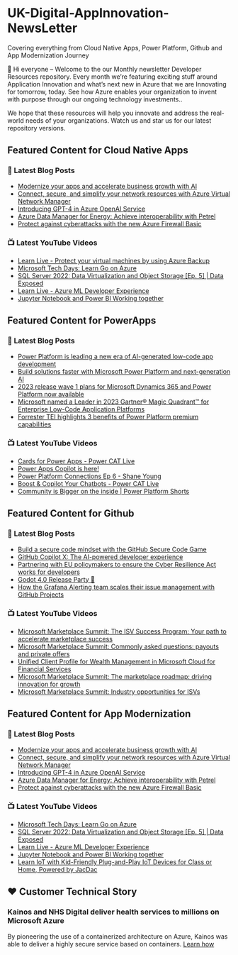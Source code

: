 # UK-Digital-AppInnovation-NewsLetter

Covering everything from Cloud Native Apps, Power Platform, Github and App Modernization Journey

👋 Hi everyone – Welcome to the our Monthly newsletter Developer Resources repository. Every month we’re featuring exciting stuff around Application Innovation and what’s next new in Azure that we are Innovating for tomorrow, today. See how Azure enables your organization to invent with purpose through our ongoing technology investments..


We hope that these resources will help you innovate and address the real-world needs of your organizations. Watch us and star us for our latest repository versions.

## Featured Content for Cloud Native Apps


### 📝 Latest Blog Posts

    
<!-- BLOGCNA:START -->
- [Modernize your apps and accelerate business growth with AI](https://azure.microsoft.com/blog/modernize-your-apps-and-accelerate-business-growth-with-ai/)
- [Connect, secure, and simplify your network resources with Azure Virtual Network Manager](https://azure.microsoft.com/blog/connect-secure-and-simplify-your-network-resources-with-azure-virtual-network-manager/)
- [Introducing GPT-4 in Azure OpenAI Service](https://azure.microsoft.com/blog/introducing-gpt4-in-azure-openai-service/)
- [Azure Data Manager for Energy: Achieve interoperability with Petrel](https://azure.microsoft.com/blog/azure-data-manager-for-energy-achieve-interoperability-with-petrel/)
- [Protect against cyberattacks with the new Azure Firewall Basic](https://azure.microsoft.com/blog/protect-against-cyberattacks-with-the-new-azure-firewall-basic/)
<!-- BLOGCNA:END -->

### 📺 Latest YouTube Videos

 
<!-- YOUTUBECNA:START -->
- [Learn Live - Protect your virtual machines by using Azure Backup](https://www.youtube.com/watch?v=eTckKCAUMfk)
- [​​Microsoft Tech Days: Learn Go on Azure​](https://www.youtube.com/watch?v=2HK_0z5Er5Q)
- [SQL Server 2022: Data Virtualization and Object Storage [Ep. 5] | Data Exposed](https://www.youtube.com/watch?v=V5PpQlqom-Q)
- [Learn Live - Azure ML Developer Experience](https://www.youtube.com/watch?v=q5PToncgid0)
- [Jupyter Notebook and Power BI Working together](https://www.youtube.com/watch?v=vc8P1-4dk8Q)
<!-- YOUTUBECNA:END -->

##  Featured Content for PowerApps
### 📝 Latest Blog Posts
<!-- BLOGPOWER:START -->
- [Power Platform is leading a new era of AI-generated low-code app development](https://cloudblogs.microsoft.com/powerplatform/2023/03/16/power-platform-is-leading-a-new-era-of-ai-generated-low-code-app-development/)
- [Build solutions faster with Microsoft Power Platform and next-generation AI](https://cloudblogs.microsoft.com/powerplatform/2023/03/06/build-solutions-faster-with-microsoft-power-platform-and-next-generation-ai/)
- [2023 release wave 1 plans for Microsoft Dynamics 365 and Power Platform now available](https://cloudblogs.microsoft.com/dynamics365/bdm/2023/01/25/2023-release-wave-1-plans-for-microsoft-dynamics-365-and-power-platform-now-available/)
- [Microsoft named a Leader in 2023 Gartner® Magic Quadrant™ for Enterprise Low-Code Application Platforms](https://powerapps.microsoft.com/en-us/blog/microsoft-named-a-leader-in-2023-gartner-magic-quadrant-for-enterprise-low-code-application-platforms/)
- [Forrester TEI highlights 3 benefits of Power Platform premium capabilities](https://cloudblogs.microsoft.com/powerplatform/2022/11/28/forrester-tei-highlights-3-benefits-of-power-platform-premium-capabilities/)
<!-- BLOGPOWER:END -->
 ### 📺 Latest YouTube Videos
    
<!-- YOUTUBEPOWER:START -->
- [Cards for Power Apps - Power CAT Live](https://www.youtube.com/watch?v=DwZAm-SA5Ew)
- [Power Apps Copilot is here!](https://www.youtube.com/watch?v=5y9kk2IHM24)
- [Power Platform Connections Ep 6 - Shane Young](https://www.youtube.com/watch?v=v6mifi35_SQ)
- [Boost &amp; Copilot Your Chatbots - Power CAT Live](https://www.youtube.com/watch?v=wqOmMzd5HLk)
- [Community is Bigger on the inside | Power Platform Shorts](https://www.youtube.com/watch?v=DjX0opkOq18)
<!-- YOUTUBEPOWER:END -->

##  Featured Content for Github
### 📝 Latest Blog Posts
<!-- BLOGGITHUB:START -->
- [Build a secure code mindset with the GitHub Secure Code Game](https://github.blog/2023-03-23-build-a-secure-code-mindset-with-the-github-secure-code-game/)
- [GitHub Copilot X: The AI-powered developer experience](https://github.blog/2023-03-22-github-copilot-x-the-ai-powered-developer-experience/)
- [Partnering with EU policymakers to ensure the Cyber Resilience Act works for developers](https://github.blog/2023-03-17-partnering-with-eu-policymakers-to-ensure-the-cyber-resilience-act-works-for-developers/)
- [Godot 4.0 Release Party 🎉](https://github.blog/2023-03-16-godot-4-0-release-party/)
- [How the Grafana Alerting team scales their issue management with GitHub Projects](https://github.blog/2023-03-15-how-the-grafana-alerting-team-scales-their-issue-management-with-github-projects/)
<!-- BLOGGITHUB:END -->
### 📺 Latest YouTube Videos
<!-- YOUTUBEGITHUB:START -->
- [Microsoft Marketplace Summit: The ISV Success Program: Your path to accelerate marketplace success](https://www.youtube.com/watch?v=AwBRvh-dk48)
- [Microsoft Marketplace Summit: Commonly asked questions: payouts and private offers](https://www.youtube.com/watch?v=9dhD25L3HHY)
- [Unified Client Profile for Wealth Management in Microsoft Cloud for Financial Services](https://www.youtube.com/watch?v=Z27qnDLyH2E)
- [Microsoft Marketplace Summit: The marketplace roadmap: driving innovation for growth](https://www.youtube.com/watch?v=U_KioLonPTw)
- [Microsoft Marketplace Summit: Industry opportunities for ISVs](https://www.youtube.com/watch?v=DAFrbmQE6m4)
<!-- YOUTUBEGITHUB:END -->
##  Featured Content for App Modernization
### 📝 Latest Blog Posts
<!-- BLOGAPPMOD:START -->
- [Modernize your apps and accelerate business growth with AI](https://azure.microsoft.com/blog/modernize-your-apps-and-accelerate-business-growth-with-ai/)
- [Connect, secure, and simplify your network resources with Azure Virtual Network Manager](https://azure.microsoft.com/blog/connect-secure-and-simplify-your-network-resources-with-azure-virtual-network-manager/)
- [Introducing GPT-4 in Azure OpenAI Service](https://azure.microsoft.com/blog/introducing-gpt4-in-azure-openai-service/)
- [Azure Data Manager for Energy: Achieve interoperability with Petrel](https://azure.microsoft.com/blog/azure-data-manager-for-energy-achieve-interoperability-with-petrel/)
- [Protect against cyberattacks with the new Azure Firewall Basic](https://azure.microsoft.com/blog/protect-against-cyberattacks-with-the-new-azure-firewall-basic/)
<!-- BLOGAPPMOD:END -->
### 📺 Latest YouTube Videos
<!-- YOUTUBEAPPMOD:START -->
- [​​Microsoft Tech Days: Learn Go on Azure​](https://www.youtube.com/watch?v=2HK_0z5Er5Q)
- [SQL Server 2022: Data Virtualization and Object Storage [Ep. 5] | Data Exposed](https://www.youtube.com/watch?v=V5PpQlqom-Q)
- [Learn Live - Azure ML Developer Experience](https://www.youtube.com/watch?v=q5PToncgid0)
- [Jupyter Notebook and Power BI Working together](https://www.youtube.com/watch?v=vc8P1-4dk8Q)
- [Learn IoT with Kid-Friendly Plug-and-Play IoT Devices for Class or Home, Powered by JacDac](https://www.youtube.com/watch?v=HDMKxoaDq2I)
<!-- YOUTUBEAPPMOD:END -->


## ♥️ Customer Technical Story 

### Kainos and NHS Digital deliver health services to millions on Microsoft Azure

By pioneering the use of a containerized architecture on Azure, Kainos was able to deliver a highly secure service based on containers. [Learn how](https://customers.microsoft.com/en-us/story/1368348549535774520-kainos-and-nhs-digital-deliver-health-services-to-millions-on-microsoft-azure)


